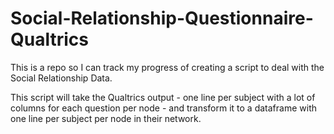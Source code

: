 # Social-Relationship-Questionnaire-Qualtrics
This is a repo so I can track my progress of creating a script to deal with the Social Relationship Data. 

This script will take the Qualtrics output - one line per subject with a lot of columns for each question per node - and transform it to a dataframe with one line per subject per node in their network. 
